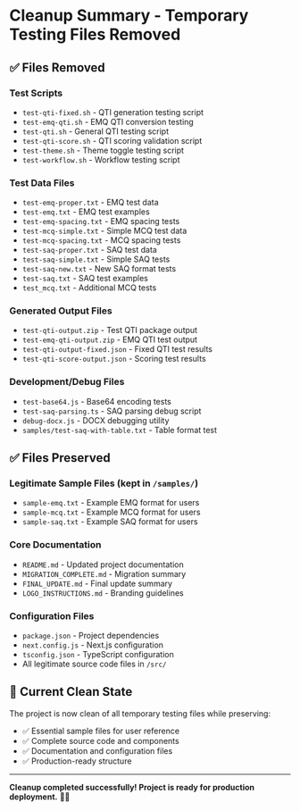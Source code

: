 # Cleanup Summary - Temporary Testing Files Removed

## ✅ Files Removed

### **Test Scripts**
- `test-qti-fixed.sh` - QTI generation testing script
- `test-emq-qti.sh` - EMQ QTI conversion testing
- `test-qti.sh` - General QTI testing script
- `test-qti-score.sh` - QTI scoring validation script
- `test-theme.sh` - Theme toggle testing script
- `test-workflow.sh` - Workflow testing script

### **Test Data Files**
- `test-emq-proper.txt` - EMQ test data
- `test-emq.txt` - EMQ test examples
- `test-emq-spacing.txt` - EMQ spacing tests
- `test-mcq-simple.txt` - Simple MCQ test data
- `test-mcq-spacing.txt` - MCQ spacing tests
- `test-saq-proper.txt` - SAQ test data
- `test-saq-simple.txt` - Simple SAQ tests
- `test-saq-new.txt` - New SAQ format tests
- `test-saq.txt` - SAQ test examples
- `test_mcq.txt` - Additional MCQ tests

### **Generated Output Files**
- `test-qti-output.zip` - Test QTI package output
- `test-emq-qti-output.zip` - EMQ QTI test output
- `test-qti-output-fixed.json` - Fixed QTI test results
- `test-qti-score-output.json` - Scoring test results

### **Development/Debug Files**
- `test-base64.js` - Base64 encoding tests
- `test-saq-parsing.ts` - SAQ parsing debug script
- `debug-docx.js` - DOCX debugging utility
- `samples/test-saq-with-table.txt` - Table format test

## ✅ Files Preserved

### **Legitimate Sample Files** (kept in `/samples/`)
- `sample-emq.txt` - Example EMQ format for users
- `sample-mcq.txt` - Example MCQ format for users  
- `sample-saq.txt` - Example SAQ format for users

### **Core Documentation**
- `README.md` - Updated project documentation
- `MIGRATION_COMPLETE.md` - Migration summary
- `FINAL_UPDATE.md` - Final update summary
- `LOGO_INSTRUCTIONS.md` - Branding guidelines

### **Configuration Files**
- `package.json` - Project dependencies
- `next.config.js` - Next.js configuration
- `tsconfig.json` - TypeScript configuration
- All legitimate source code files in `/src/`

## 📁 Current Clean State

The project is now clean of all temporary testing files while preserving:
- ✅ Essential sample files for user reference
- ✅ Complete source code and components
- ✅ Documentation and configuration files
- ✅ Production-ready structure

---
**Cleanup completed successfully! Project is ready for production deployment.** 🧹✨
